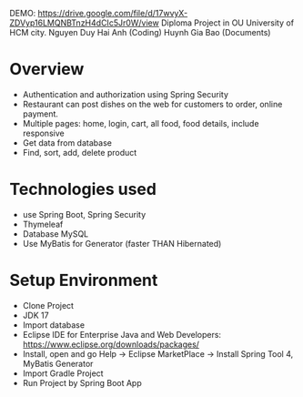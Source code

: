DEMO: https://drive.google.com/file/d/17wvyX-ZDVyp16LMQNBTnzH4dCIc5Jr0W/view
Diploma Project in OU University of HCM city.
Nguyen Duy Hai Anh (Coding)
Huynh Gia Bao (Documents)

# Overview
 - Authentication and authorization using Spring
Security
 - Restaurant can post dishes on the web for
customers to order, online payment.
 - Multiple pages: home, login, cart, all food, food
details, include responsive
 - Get data from database
 - Find, sort, add, delete product

# Technologies used
 - use Spring Boot, Spring Security
 - Thymeleaf 
 - Database MySQL 
 - Use MyBatis for Generator (faster THAN Hibernated)
 
 

# Setup Environment
 - Clone Project
 - JDK 17
 - Import database
 - Eclipse IDE for Enterprise Java and Web Developers: https://www.eclipse.org/downloads/packages/
 - Install, open and go Help -> Eclipse MarketPlace -> Install Spring Tool 4, MyBatis Generator
 - Import Gradle Project
 - Run Project by Spring Boot App
